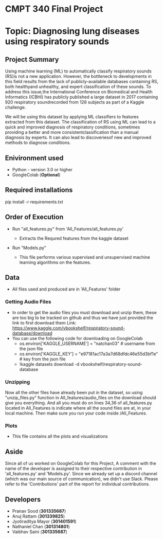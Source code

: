 # CMPT 340 Final Project

# Topic: Diagnosing lung diseases using respiratory sounds

## Project Summary
Using machine learning (ML) to automatically classify respiratory sounds (RS)is not a new application. However, the bottleneck to developments in this field results from the lack of publicly-available databases containing RS, both healthyand unhealthy, and expert classification of these sounds. To address this issue,the  International  Conference  on  Biomedical  and  Health  Informatics  (ICBHI) has publicly published a large dataset in 2017 containing 920 respiratory soundrecorded from 126 subjects as part of a Kaggle challenge. 

We will be using this dataset by applying ML classifiers to features extracted from this dataset. The classification of RS using ML can lead to a quick and improved diagnosis of respiratory conditions, sometimes providing a better and more consistentclassification than a manual diagnosis by experts. It can also lead to discoveriesof new and improved methods to diagnose conditions.

## Enivironment used
* Python - version 3.0 or higher
* GoogleColab (**Optional**)

## Required installations 
pip install -r requirements.txt

## Order of Execution
* Run "all_features.py" from 'All_Features/all_features.py' 
	* Extracts the Requred features from the kaggle dataset

* Run "Models.py"
	* This file performs various supervised and unsupervised machine learning algorithms on the features.

## Data
* All files used and produced are in 'All_Features' folder 
### Getting Audio Files
* In order to get the audio files you must download and unzip them, these are too big to be tracked on github and thus we have just provided the link to first download them
Link:  https://www.kaggle.com/vbookshelf/respiratory-sound-database/download 
* You can use the following code for downloading on GoogleColab
	* os.environ['KAGGLE_USERNAME'] = "natchan03" # username from the json file
	* os.environ['KAGGLE_KEY'] = "e97181ac17a3a7d68dfdc46e55d3bf1e" # key from the json file
	* !kaggle datasets download -d vbookshelf/respiratory-sound-database
### Unzipping
Now all the other files have already been put in the dataset, so using "unzip_files.py" function in All_features/audio_files on the download should give you everything. And all you must do on lines 34,36 of all_features.py located in All_Features is indicate where all the sound files are at, in your local machine. Then make sure you run your code inside /All_Features.
### Plots
* This file contains all the plots and visualizations

## Aside
Since all of us worked on GoogleColab for this Project, A comment with the name of the developer is assigned to their respective contribution in 'all_features.py' and 'Models.py'. Since we already set up a discord channel (which was our main source of communication), we didn't use Slack. Please refer to the 'Contributions' part of the report for individual contributions.

## Developers
* Pranav Sood (**301335687**)
* Anuj Rattam (**301339825**)
* Jyotiraditya Mayor (**301401591**)
* Nathaniel Chan (**301314801**)
* Vaibhav Saini (**301335687**)